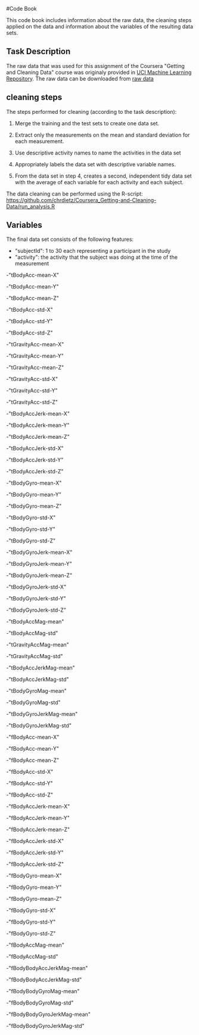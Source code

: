 #Code Book


This code book includes information about the raw data, the cleaning steps applied on the data and information about the variables of the resulting data sets.

## Task Description


The raw data that was used for this assignment of the Coursera "Getting and Cleaning Data" course was originaly provided in [UCI Machine Learning Repository](http://archive.ics.uci.edu/ml/datasets/Human+Activity+Recognition+Using+Smartphones). The raw data can be downloaded from [raw data](https://d396qusza40orc.cloudfront.net/getdata%2Fprojectfiles%2FUCI%20HAR%20Dataset.zip)

## cleaning steps

The steps performed for cleaning (according to the task description):

1. Merge the training and the test sets to create one data set.
2. Extract only the measurements on the mean and standard deviation for each measurement. 
3. Use descriptive activity names to name the activities in the data set
4. Appropriately labels the data set with descriptive variable names. 

5. From the data set in step 4, creates a second, independent tidy data set with the average of each variable for each activity and each subject.


The data cleaning can be performed using the R-script:
https://github.com/chrdietz/Coursera_Getting-and-Cleaning-Data/run_analysis.R



## Variables

The final data set consists of the following features:


- "subjectId": 1 to 30 each representing a participant in the study
- "activity": the activity that the subject was doing at the time of the measurement

-"tBodyAcc-mean-X" 

-"tBodyAcc-mean-Y" 

-"tBodyAcc-mean-Z" 

-"tBodyAcc-std-X"

-"tBodyAcc-std-Y" 

-"tBodyAcc-std-Z" 


-"tGravityAcc-mean-X" 

-"tGravityAcc-mean-Y" 

-"tGravityAcc-mean-Z" 

-"tGravityAcc-std-X" 

-"tGravityAcc-std-Y" 

-"tGravityAcc-std-Z" 



-"tBodyAccJerk-mean-X" 

-"tBodyAccJerk-mean-Y" 

-"tBodyAccJerk-mean-Z" 

-"tBodyAccJerk-std-X" 

-"tBodyAccJerk-std-Y" 

-"tBodyAccJerk-std-Z"



-"tBodyGyro-mean-X" 

-"tBodyGyro-mean-Y" 

-"tBodyGyro-mean-Z" 

-"tBodyGyro-std-X" 

-"tBodyGyro-std-Y" 

-"tBodyGyro-std-Z" 



-"tBodyGyroJerk-mean-X" 

-"tBodyGyroJerk-mean-Y" 

-"tBodyGyroJerk-mean-Z" 

-"tBodyGyroJerk-std-X" 

-"tBodyGyroJerk-std-Y" 

-"tBodyGyroJerk-std-Z" 



-"tBodyAccMag-mean" 

-"tBodyAccMag-std" 


-"tGravityAccMag-mean" 

-"tGravityAccMag-std" 



-"tBodyAccJerkMag-mean" 

-"tBodyAccJerkMag-std" 



-"tBodyGyroMag-mean" 

-"tBodyGyroMag-std" 



-"tBodyGyroJerkMag-mean" 

-"tBodyGyroJerkMag-std" 


-"fBodyAcc-mean-X" 

-"fBodyAcc-mean-Y" 

-"fBodyAcc-mean-Z" 

-"fBodyAcc-std-X" 

-"fBodyAcc-std-Y" 

-"fBodyAcc-std-Z" 



-"fBodyAccJerk-mean-X" 

-"fBodyAccJerk-mean-Y" 

-"fBodyAccJerk-mean-Z" 

-"fBodyAccJerk-std-X" 

-"fBodyAccJerk-std-Y" 

-"fBodyAccJerk-std-Z" 



-"fBodyGyro-mean-X" 

-"fBodyGyro-mean-Y" 

-"fBodyGyro-mean-Z" 

-"fBodyGyro-std-X" 

-"fBodyGyro-std-Y" 

-"fBodyGyro-std-Z"



-"fBodyAccMag-mean" 

-"fBodyAccMag-std" 



-"fBodyBodyAccJerkMag-mean" 

-"fBodyBodyAccJerkMag-std" 



-"fBodyBodyGyroMag-mean" 

-"fBodyBodyGyroMag-std" 


-"fBodyBodyGyroJerkMag-mean"

-"fBodyBodyGyroJerkMag-std"